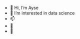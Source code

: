 - 👋 Hi, I’m Ayse
- 👀 I’m interested in data science
- 📫 
- 🌱 
- 💞️ 
<!---
aozh7/aozh7 is a ✨ special ✨ repository because its `README.md` (this file) appears on your GitHub profile.
You can click the Preview link to take a look at your changes.
--->
